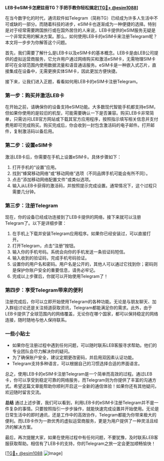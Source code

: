 **LEB卡eSIM卡怎麽註冊TG？手把手教你轻松搞定[[TG💪+ @esim1088](https://t.me/s/esim1088)]**

在当今数字化的时代，通讯软件如Telegram（简称TG）已经成为许多人生活中不可或缺的一部分。而随着科技的进步，eSIM卡也逐渐成为一种便捷的选择。特别是对于经常需要跨国旅行或在国外居住的人来说，LEB卡提供的eSIM服务无疑是一个非常实用的解决方案。那么，如何使用LEB卡的eSIM卡来注册Telegram呢？本文将一步步为你解答这个问题。

首先，我们需要了解什么是LEB卡以及eSIM卡的基本概念。LEB卡是由LEB公司提供的虚拟运营商服务，它允许用户通过网络购买和激活eSIM卡，无需物理SIM卡即可在全球范围内使用数据流量和语音通话服务。eSIM卡是一种嵌入式芯片，直接集成在设备中，无需更换实体SIM卡，因此更加方便快捷。

接下来，让我们进入正题，看看如何用LEB卡的eSIM卡注册Telegram。

### **第一步：购买并激活LEB卡**
在开始之前，请确保你的设备支持eSIM功能。大多数现代智能手机都支持eSIM，但如果你使用的是较旧的机型，可能需要确认一下是否兼容。购买LEB卡非常简单，只需访问LEB官方网站或下载其官方应用程序，按照指示填写相关信息并支付费用即可完成购买。购买完成后，你会收到一封包含激活码的电子邮件。打开邮件，复制激活码以备后用。

### **第二步：设置eSIM卡**
激活LEB卡后，你需要在手机上设置eSIM卡。具体步骤如下：
1. 打开手机的“设置”应用。
2. 找到“蜂窝移动网络”或“移动网络”选项（不同品牌手机可能会有所不同）。
3. 点击“添加移动网络配置文件”或类似选项。
4. 输入从LEB卡获得的激活码，并按照提示完成设置。通常情况下，这个过程只需要几分钟。

### **第三步：注册Telegram**
现在，你的设备已经成功连接到了LEB卡提供的网络，接下来就可以注册Telegram了。以下是详细步骤：
1. 在手机上下载并安装Telegram应用程序。如果你已经安装过，可以直接打开。
2. 打开Telegram，点击“注册”按钮。
3. 输入你的手机号码。系统会向你的手机发送一条验证码短信。
4. 输入收到的验证码，完成手机号码验证。
5. 设置你的用户名和密码。用户名是公开的，其他人可以通过它找到你；密码则是保护你账户安全的重要信息，请务必牢记。
6. 完成以上步骤后，你就可以开始使用Telegram了！

### **第四步：享受Telegram带来的便利**
注册完成后，你可以立即开始使用Telegram的各种功能。无论是与朋友聊天、加入群组讨论还是关注频道获取资讯，Telegram都能满足你的需求。此外，由于LEB卡提供了全球范围内的网络覆盖，无论你在哪个国家，都可以保持稳定的网络连接，随时随地与他人保持联系。

### **一些小贴士**
- 如果你在注册过程中遇到任何问题，可以随时联系LEB客服寻求帮助。他们的专业团队会尽力解决你的疑问。
- 为了确保账户安全，建议定期更改密码，并启用双因素认证功能。
- Telegram支持多种语言，可以根据自己的习惯选择合适的界面语言。

总之，使用LEB卡的eSIM卡注册Telegram是一个简单而高效的过程。通过LEB卡，你可以享受到稳定可靠的网络服务，而Telegram则为你提供了丰富的沟通方式。希望这篇文章能帮助你顺利开启这一全新的通信体验！如果你还有其他疑问，欢迎随时留言交流。

**总结**
通过上述步骤，我们可以看到，利用LEB卡的eSIM卡注册Telegram并不是一件复杂的事情。只要按照指引一步步操作，就能快速完成设置并开始使用。无论是日常生活中的即时通讯，还是工作中的高效协作，Telegram都能为你带来极大的便利。而LEB卡作为一款优秀的虚拟运营商服务，更是为用户提供了一种灵活且经济的解决方案。

最后，再次提醒大家，如果在使用过程中有任何问题，不要犹豫，及时联系LEB客服获取帮助。相信有了LEB卡的支持，你的Telegram之旅一定会更加顺畅愉快！

[[TG💪+ @esim1088](https://t.me/s/esim1088) ![Image](https://i.postimg.cc/4NQfJmqS/Snipaste-2025-05-13-00-14-12.png)]